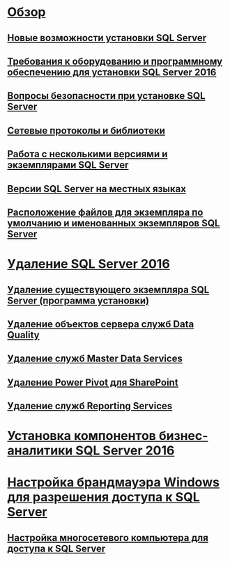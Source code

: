 # [Обзор](planning-a-sql-server-installation.md)  
## [Новые возможности установки SQL Server](what-s-new-in-sql-server-installation.md)  
## [Требования к оборудованию и программному обеспечению для установки SQL Server 2016](hardware-and-software-requirements-for-installing-sql-server.md)  
## [Вопросы безопасности при установке SQL Server](security-considerations-for-a-sql-server-installation.md)  
## [Сетевые протоколы и библиотеки](network-protocols-and-network-libraries.md)  
## [Работа с несколькими версиями и экземплярами SQL Server](work-with-multiple-versions-and-instances-of-sql-server.md)  
## [Версии SQL Server на местных языках](local-language-versions-in-sql-server.md)  
## [Расположение файлов для экземпляра по умолчанию и именованных экземпляров SQL Server](file-locations-for-default-and-named-instances-of-sql-server.md)  
# [Удаление SQL Server 2016](uninstall-sql-server.md)  
## [Удаление существующего экземпляра SQL Server (программа установки)](uninstall-an-existing-instance-of-sql-server-setup.md)  
## [Удаление объектов сервера служб Data Quality](remove-data-quality-server-objects.md)  
## [Удаление служб Master Data Services](uninstall-and-remove-master-data-services.md)  
## [Удаление Power Pivot для SharePoint](uninstall-power-pivot-for-sharepoint.md)  
## [Удаление служб Reporting Services](uninstall-reporting-services.md)  
# [Установка компонентов бизнес-аналитики SQL Server 2016](install-sql-server-business-intelligence-features.md)
# [Настройка брандмауэра Windows для разрешения доступа к SQL Server](configure-the-windows-firewall-to-allow-sql-server-access.md)  
## [Настройка многосетевого компьютера для доступа к SQL Server](configure-a-multi-homed-computer-for-sql-server-access.md)  
